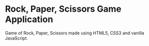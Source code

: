 # Rock, Paper, Scissors Game Application
Game of Rock, Paper, Scissors made using HTML5, CSS3 and vanilla JavaScript. 

